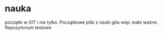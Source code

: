 # nauka
początki w GIT i nie tylko. Początkowe pliki z nauki gita więc mało ważne. Repozytorium testowe